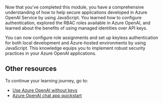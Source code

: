 Now that you've completed this module, you have a comprehensive understanding of how to help secure applications developed in Azure OpenAI Service by using JavaScript. You learned how to configure authentication, explored the RBAC roles available in Azure OpenAI, and learned about the benefits of using managed identities over API keys.

You can now configure role assignments and set up keyless authentication for both local development and Azure-hosted environments by using JavaScript. This knowledge equips you to implement robust security practices in your Azure OpenAI applications.

## Other resources

To continue your learning journey, go to:

- [Use Azure OpenAI without keys](/azure/developer/ai/passwordless-connections?tabs=csharp%2Cazure-cli/azure/developer/ai/passwordless-connections)
- [Azure OpenAI chat app quickstart](https://github.com/Azure-Samples/openai-chat-app-quickstart)
